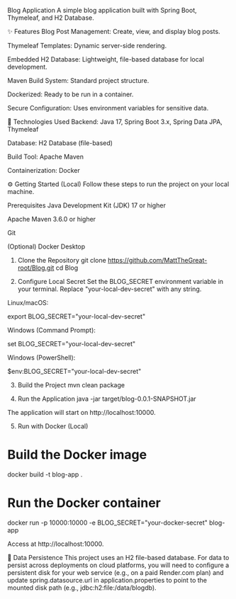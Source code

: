 Blog Application
A simple blog application built with Spring Boot, Thymeleaf, and H2 Database.

✨ Features
Blog Post Management: Create, view, and display blog posts.

Thymeleaf Templates: Dynamic server-side rendering.

Embedded H2 Database: Lightweight, file-based database for local development.

Maven Build System: Standard project structure.

Dockerized: Ready to be run in a container.

Secure Configuration: Uses environment variables for sensitive data.

🚀 Technologies Used
Backend: Java 17, Spring Boot 3.x, Spring Data JPA, Thymeleaf

Database: H2 Database (file-based)

Build Tool: Apache Maven

Containerization: Docker

⚙️ Getting Started (Local)
Follow these steps to run the project on your local machine.

Prerequisites
Java Development Kit (JDK) 17 or higher

Apache Maven 3.6.0 or higher

Git

(Optional) Docker Desktop

1. Clone the Repository
git clone https://github.com/MattTheGreat-root/Blog.git
cd Blog

2. Configure Local Secret
Set the BLOG_SECRET environment variable in your terminal. Replace "your-local-dev-secret" with any string.

Linux/macOS:

export BLOG_SECRET="your-local-dev-secret"

Windows (Command Prompt):

set BLOG_SECRET="your-local-dev-secret"

Windows (PowerShell):

$env:BLOG_SECRET="your-local-dev-secret"

3. Build the Project
mvn clean package

4. Run the Application
java -jar target/blog-0.0.1-SNAPSHOT.jar

The application will start on http://localhost:10000.

5. Run with Docker (Local)
# Build the Docker image
docker build -t blog-app .

# Run the Docker container
docker run -p 10000:10000 -e BLOG_SECRET="your-docker-secret" blog-app

Access at http://localhost:10000.

💾 Data Persistence
This project uses an H2 file-based database. For data to persist across deployments on cloud platforms, you will need to configure a persistent disk for your web service (e.g., on a paid Render.com plan) and update spring.datasource.url in application.properties to point to the mounted disk path (e.g., jdbc:h2:file:/data/blogdb).
